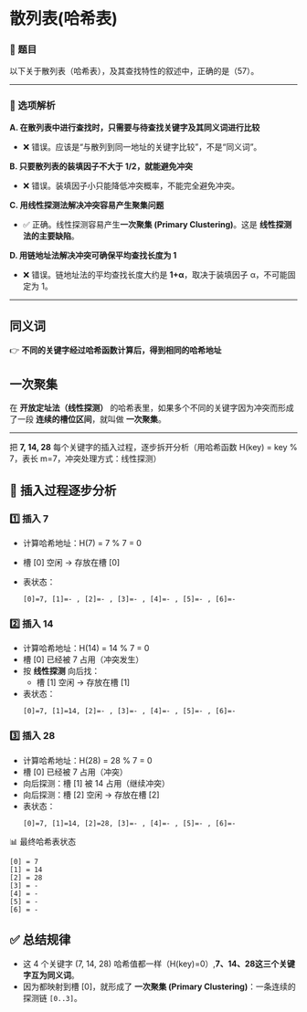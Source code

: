 # 散列表(哈希表)

### 📖 题目

以下关于散列表（哈希表），及其查找特性的叙述中，正确的是（57）。

------

### 📌 选项解析

**A. 在散列表中进行查找时，只需要与待查找关键字及其同义词进行比较**

- ❌ 错误。应该是“与散列到同一地址的关键字比较”，不是“同义词”。

**B. 只要散列表的装填因子不大于 1/2，就能避免冲突**

- ❌ 错误。装填因子小只能降低冲突概率，不能完全避免冲突。

**C. 用线性探测法解决冲突容易产生聚集问题**

- ✅ 正确。线性探测容易产生**一次聚集 (Primary Clustering)**。这是 **线性探测法的主要缺陷**。

**D. 用链地址法解决冲突可确保平均查找长度为 1**

- ❌ 错误。链地址法的平均查找长度大约是 **1+α**，取决于装填因子 α，不可能固定为 1。

---

## 同义词

👉 **不同的关键字经过哈希函数计算后，得到相同的哈希地址**

## 一次聚集

在 **开放定址法（线性探测）** 的哈希表里，如果多个不同的关键字因为冲突而形成了一段 **连续的槽位区间**，就叫做 **一次聚集**。

---

把 **7, 14, 28** 每个关键字的插入过程，逐步拆开分析（用哈希函数 H(key) = key % 7，表长 m=7，冲突处理方式：线性探测）

## 📖 插入过程逐步分析

### 1️⃣ 插入 7

- 计算哈希地址：H(7) = 7 % 7 = 0

- 槽 [0] 空闲 → 存放在槽 [0]

- 表状态：

  ```
  [0]=7, [1]=- , [2]=- , [3]=- , [4]=- , [5]=- , [6]=-
  ```

### 2️⃣ 插入 14

- 计算哈希地址：H(14) = 14 % 7 = 0
- 槽 [0] 已经被 7 占用（冲突发生）
- 按 **线性探测** 向后找：
  - 槽 [1] 空闲 → 存放在槽 [1]
- 表状态：
	```
	[0]=7, [1]=14, [2]=- , [3]=- , [4]=- , [5]=- , [6]=-
	```

### 3️⃣ 插入 28

- 计算哈希地址：H(28) = 28 % 7 = 0
- 槽 [0] 已经被 7 占用（冲突）
- 向后探测：槽 [1] 被 14 占用（继续冲突）
- 向后探测：槽 [2] 空闲 → 存放在槽 [2]
- 表状态：
  ```
  [0]=7, [1]=14, [2]=28, [3]=- , [4]=- , [5]=- , [6]=-
  ```

📊 最终哈希表状态

```
[0] = 7
[1] = 14
[2] = 28
[3] = -
[4] = -
[5] = -
[6] = -
```

## ✅ 总结规律

- 这 4 个关键字 (7, 14, 28) 哈希值都一样（H(key)=0）,**7、14、28这三个关键字互为同义词**。
- 因为都映射到槽 [0]，就形成了 **一次聚集 (Primary Clustering)**：一条连续的探测链 `[0..3]`。

